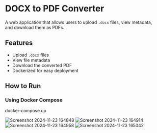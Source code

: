 # DOCX to PDF Converter

A web application that allows users to upload `.docx` files, view metadata, and download them as PDFs.

## Features
- Upload `.docx` files
- View file metadata
- Download the converted PDF
- Dockerized for easy deployment

## How to Run
### Using Docker Compose
docker-compose up

![Screenshot 2024-11-23 164848](https://github.com/user-attachments/assets/55e083ee-5a94-4571-b004-b593d5f840ec)
![Screenshot 2024-11-23 164914](https://github.com/user-attachments/assets/86f2a70c-b1b2-4722-8e51-f2046873d472)
![Screenshot 2024-11-23 164958](https://github.com/user-attachments/assets/ade29115-9637-49ec-9e57-70aba19c1f5c)
![Screenshot 2024-11-23 165042](https://github.com/user-attachments/assets/8b02f164-70ce-4a50-bcbe-f777e10c70c7)

